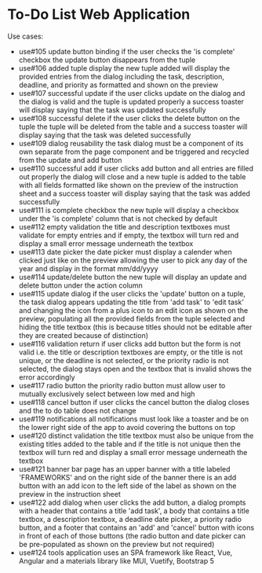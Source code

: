 # To-Do List Web Application

Use cases:
- use#105	update button binding	if the user checks the 'is complete' checkbox the update button disappears from the tuple
- use#106	added tuple display	the new tuple added will display the provided entries from the dialog including the task, description, deadline, and priority as formatted and 
  shown on the preview
- use#107	successful update	if the user clicks update on the dialog and the dialog is valid and the tuple is updated properly a success toaster will display saying that the 
  task was updated successfully
- use#108	successful delete	if the user clicks the delete button on the tuple the tuple will be deleted from the table and a success toaster will display saying that the task 
  was deleted successfully
- use#109	dialog reusability	the task dialog must be a component of its own separate from the page component and be triggered and recycled from the update and add button
- use#110	successful add	if user clicks add button and all entries are filled out properly the dialog will close and a new tuple is added to the table with all fields 
  formatted like shown on the preview of the instruction sheet and a success toaster will display saying that the task was added successfully
- use#111	is complete checkbox	the new tuple will display a checkbox under the 'is complete' column that is not checked by default
- use#112	empty validation	the title and description textboxes must validate for empty entries and if empty, the textbox will turn red and display a small error message underneath the textbox
- use#113	date picker	the date picker must display a calender when clicked just like on the preview allowing the user to pick any day of the year and display in the format 
  mm/dd/yyyy
- use#114	update/delete button	the new tuple will display an update and delete button under the action column
- use#115	update dialog	if the user clicks the 'update' button on a tuple, the task dialog appears updating the title from 'add task' to 'edit task' and changing the icon from 
  a plus icon to an edit icon as shown on the preview, populating all the provided fields from the tuple selected and hiding the title textbox (this is because titles should 
  not be editable after they are created because of distinction)
- use#116	validation return	if user clicks add button but the form is not valid i.e. the title or description textboxes are empty, or the title is not unique, or the deadline 
  is not selected, or the priority radio is not selected, the dialog stays open and the textbox that is invalid shows the error accordingly
- use#117	radio button	the priority radio button must allow user to mutually exclusively select between low med and high
- use#118	cancel button	if user clicks the cancel button the dialog closes and the to do table does not change
- use#119	notifications	all notifications must look like a toaster and be on the lower right side of the app to avoid covering the buttons on top
- use#120	distinct validation	the title textbox must also be unique from the existing titles added to the table and if the title is not unique then the textbox will turn red 
  and display a small error message underneath the textbox
- use#121	banner bar	page has an upper banner with a title labeled 'FRAMEWORKS' and on the right side of the banner there is an add button with an add icon to the left side of 
  the label as shown on the preview in the instruction sheet
- use#122	add dialog	when user clicks the add button, a dialog prompts with a header that contains a title 'add task', a body that contains a title textbox, a description 
  textbox, a deadline date picker, a priority radio button, and a footer that contains an 'add' and 'cancel' button with icons in front of each of those buttons (the radio 
  button and date picker can be pre-populated as shown on the preview but not required)
- use#124	tools	application uses an SPA framework like React, Vue, Angular and a materials library like MUI, Vuetify, Bootstrap 5



